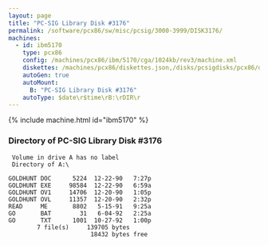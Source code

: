 ```yaml
---
layout: page
title: "PC-SIG Library Disk #3176"
permalink: /software/pcx86/sw/misc/pcsig/3000-3999/DISK3176/
machines:
  - id: ibm5170
    type: pcx86
    config: /machines/pcx86/ibm/5170/cga/1024kb/rev3/machine.xml
    diskettes: /machines/pcx86/diskettes.json,/disks/pcsigdisks/pcx86/diskettes.json
    autoGen: true
    autoMount:
      B: "PC-SIG Library Disk #3176"
    autoType: $date\r$time\rB:\rDIR\r
---
```


{% include machine.html id="ibm5170" %}

### Directory of PC-SIG Library Disk #3176

     Volume in drive A has no label
     Directory of A:\

    GOLDHUNT DOC      5224  12-22-90   7:27p
    GOLDHUNT EXE     98584  12-22-90   6:59a
    GOLDHUNT OV1     14706  12-20-90   1:05p
    GOLDHUNT OVL     11357  12-20-90   2:32p
    READ     ME       8802   5-15-91   9:25a
    GO       BAT        31   6-04-92   2:25a
    GO       TXT      1001  10-27-92   1:00p
            7 file(s)     139705 bytes
                           18432 bytes free

